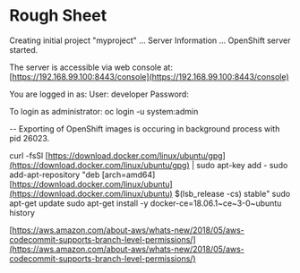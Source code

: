 # Rough Sheet



Creating initial project "myproject" ... Server Information ... OpenShift server started.

The server is accessible via web console at: [https://192.168.99.100:8443/console](https://192.168.99.100:8443/console)

You are logged in as: User: developer Password: 

To login as administrator: oc login -u system:admin

-- Exporting of OpenShift images is occuring in background process with pid 26023.









curl -fsSl [https://download.docker.com/linux/ubuntu/gpg](https://download.docker.com/linux/ubuntu/gpg) \| sudo apt-key add - sudo add-apt-repository "deb \[arch=amd64\] [https://download.docker.com/linux/ubuntu](https://download.docker.com/linux/ubuntu) $\(lsb\_release -cs\) stable" sudo apt-get update sudo apt-get install -y docker-ce=18.06.1~ce~3-0~ubuntu history





[https://aws.amazon.com/about-aws/whats-new/2018/05/aws-codecommit-supports-branch-level-permissions/](https://aws.amazon.com/about-aws/whats-new/2018/05/aws-codecommit-supports-branch-level-permissions/)

